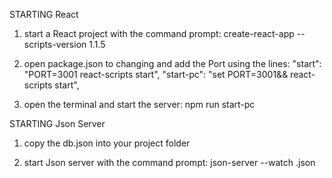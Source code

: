 STARTING React

1. start a React project with the command prompt: create-react-app <name of your project> --scripts-version 1.1.5

2. open package.json to changing and add the Port using the lines:
"start": "PORT=3001 react-scripts start",
"start-pc": "set PORT=3001&& react-scripts start",

3. open the terminal and start the server: npm run start-pc

STARTING Json Server

1. copy the db.json into your project folder

2. start Json server with the command prompt: json-server --watch <name of your db>.json

